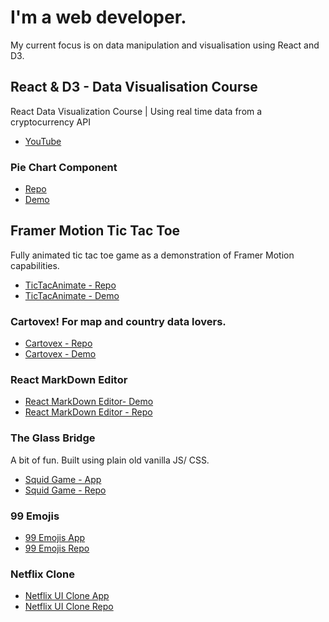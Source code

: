 # I'm a web developer. 
My current focus is on data manipulation and visualisation using React and D3.

## React & D3 - Data Visualisation Course
React Data Visualization Course | Using real time data from a cryptocurrency API
- [YouTube](https://youtu.be/q42JGZG_-Yc)

### Pie Chart Component
- [Repo](https://github.com/jamesmarriott/React-D3-Pie-Chart)
- [Demo](https://d3-pie-chart-component.netlify.app/)

## Framer Motion Tic Tac Toe
Fully animated tic tac toe game as a demonstration of Framer Motion capabilities.
- [TicTacAnimate - Repo](https://github.com/jamesmarriott/react-tic-tac-animate/)
- [TicTacAnimate - Demo](https://tic-tac-toe-react-framer-motion.netlify.app/)

### Cartovex! For map and country data lovers.
- [Cartovex - Repo](https://github.com/jamesmarriott/Cartovex)
- [Cartovex - Demo](https://cartovex.netlify.app/)

### React MarkDown Editor
- [React MarkDown Editor- Demo](https://blissful-poincare-17ba17.netlify.app/)
- [React MarkDown Editor - Repo](https://github.com/jamesmarriott/markdown-editor)

### The Glass Bridge
A bit of fun. Built using plain old vanilla JS/ CSS.
- [Squid Game - App](https://jamesmarriott.github.io/SquidGame/)
- [Squid Game - Repo](https://github.com/jamesmarriott/SquidGame)

### 99 Emojis
- [99 Emojis App](https://99emojis.netlify.app/)
- [99 Emojis Repo](https://github.com/jamesmarriott/99emojis)

### Netflix Clone
- [Netflix UI Clone App](https://netflix-cloned-app.netlify.app)
- [Netflix UI Clone Repo](https://github.com/jamesmarriott/MadLibs-App)
